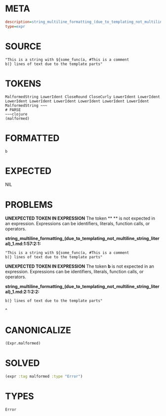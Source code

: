 # META
~~~ini
description=string_multiline_formatting_(due_to_templating_not_multiline_string_literal) (1)
type=expr
~~~
# SOURCE
~~~roc
"This is a string with ${some_func(a, #This is a comment
b)} lines of text due to the template parts"
~~~
# TOKENS
~~~text
MalformedString LowerIdent CloseRound CloseCurly LowerIdent LowerIdent LowerIdent LowerIdent LowerIdent LowerIdent LowerIdent LowerIdent MalformedString ~~~
# PARSE
~~~clojure
(malformed)
~~~
# FORMATTED
~~~roc
b
~~~
# EXPECTED
NIL
# PROBLEMS
**UNEXPECTED TOKEN IN EXPRESSION**
The token **
** is not expected in an expression.
Expressions can be identifiers, literals, function calls, or operators.

**string_multiline_formatting_(due_to_templating_not_multiline_string_literal)_1.md:1:57:2:1:**
```roc
"This is a string with ${some_func(a, #This is a comment
b)} lines of text due to the template parts"
```


**UNEXPECTED TOKEN IN EXPRESSION**
The token **b** is not expected in an expression.
Expressions can be identifiers, literals, function calls, or operators.

**string_multiline_formatting_(due_to_templating_not_multiline_string_literal)_1.md:2:1:2:2:**
```roc
b)} lines of text due to the template parts"
```
^


# CANONICALIZE
~~~clojure
(Expr.malformed)
~~~
# SOLVED
~~~clojure
(expr :tag malformed :type "Error")
~~~
# TYPES
~~~roc
Error
~~~
